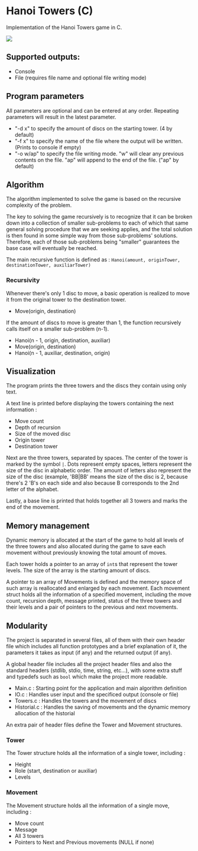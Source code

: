 # Hanoi Towers (C)

Implementation of the Hanoi Towers game in C. 

<img src="http://i.imgur.com/XAJimpd.png" />

## Supported outputs:

* Console
* File (requires file name and optional file writing mode)

## Program parameters

All parameters are optional and can be entered at any order. Repeating parameters will result in the latest parameter.

* "-d x" to specify the amount of discs on the starting tower. (4 by default)
* "-f x" to specify the name of the file where the output will be written. (Prints to console if empty)
* "-o w/ap" to specify the file writing mode. "w" will clear any previous contents on the file. "ap" will append to the end of the file. ("ap" by default)

## Algorithm

The algorithm implemented to solve the game is based on the recursive complexity of the problem.

The key to solving the game recursively is to recognize that it can be broken down into a collection of smaller sub-problems to each of which that same general solving procedure that we are seeking applies, and the total solution is then found in some simple way from those sub-problems' solutions. Therefore, each of those sub-problems being "smaller" guarantees the base case will eventually be reached.

The main recursive function is defined as : `Hanoi(amount, originTower, destinationTower, auxiliarTower)`

### Recursivity

Whenever there's only 1 disc to move, a basic operation is realized to move it from the original tower to the destination tower.
* Move(origin, destination)

If the amount of discs to move is greater than 1, the function recursively calls itself on a smaller sub-problem (n-1).
* Hanoi(n - 1, origin, destination, auxiliar)
* Move(origin, destination)
* Hanoi(n - 1, auxiliar, destination, origin)

## Visualization

The program prints the three towers and the discs they contain using only text.

A text line is printed before displaying the towers containing the next information :
* Move count
* Depth of recursion
* Size of the moved disc
* Origin tower
* Destination tower

Next are the three towers, separated by spaces. The center of the tower is marked by the symbol `|`.
Dots represent empty spaces, letters represent the size of the disc in alphabetic order. The amount of letters also represent the size of the disc (example, 'BB|BB' means the size of the disc is 2, because there's 2 'B's on each side and also because B corresponds to the 2nd letter of the alphabet.

Lastly, a base line is printed that holds together all 3 towers and marks the end of the movement.

## Memory management

Dynamic memory is allocated at the start of the game to hold all levels of the three towers and also allocated during the game to save each movement without previously knowing the total amount of moves.

Each tower holds a pointer to an array of `int`s that represent the tower levels. The size of the array is the starting amount of discs.

A pointer to an array of Movements is defined and the memory space of such array is reallocated and enlarged by each movement. Each movement struct holds all the information of a specified movement, including the move count, recursion depth, message printed, status of the three towers and their levels and a pair of pointers to the previous and next movements.

## Modularity

The project is separated in several files, all of them with their own header file which includes all function prototypes and a brief explanation of it, the parameters it takes as input (if any) and the returned output (if any).

A global header file includes all the project header files and also the standard headers (stdlib, stdio, time, string, etc...), with some extra stuff and typedefs such as `bool` which make the project more readable.

* Main.c : Starting point for the application and main algorithm definition
* IO.c : Handles user input and the specificed output (console or file)
* Towers.c : Handles the towers and the movement of discs
* Historial.c : Handles the saving of movements and the dynamic memory allocation of the historial

An extra pair of header files define the Tower and Movement structures.

### Tower

The Tower structure holds all the information of a single tower, including :
* Height
* Role (start, destination or auxiliar)
* Levels

### Movement

The Movement structure holds all the information of a single move, including :
* Move count
* Message
* All 3 towers
* Pointers to Next and Previous movements (NULL if none)
